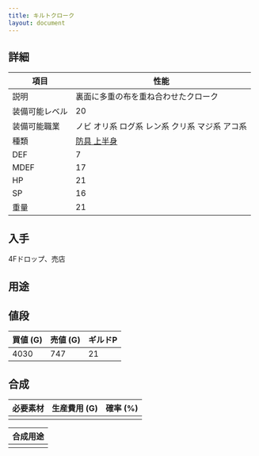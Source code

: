 ```yaml
---
title: キルトクローク
layout: document
---
```

## 詳細


|項目|性能|
|---|---|
|説明|裏面に多重の布を重ね合わせたクローク|
|装備可能レベル|20|
|装備可能職業|ノビ オリ系 ログ系 レン系 クリ系 マジ系 アコ系|
|種類|[防具 上半身](防具(上半身))|
|DEF|7|
|MDEF|17|
|HP|21|
|SP|16|
|重量|21|

## 入手

4Fドロップ、売店

## 用途


## 値段


|買値 (G)|売値 (G)|ギルドP|
|---|---|---|
|4030|747|21|

## 合成


|必要素材|生産費用 (G)|確率 (%)|
|---|---|---|
||||


|合成用途|
|---|
||